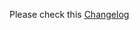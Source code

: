Please check this [Changelog](https://github.com/linuxserver/docker-heimdall/releases/tag/v2.6.3-ls302)